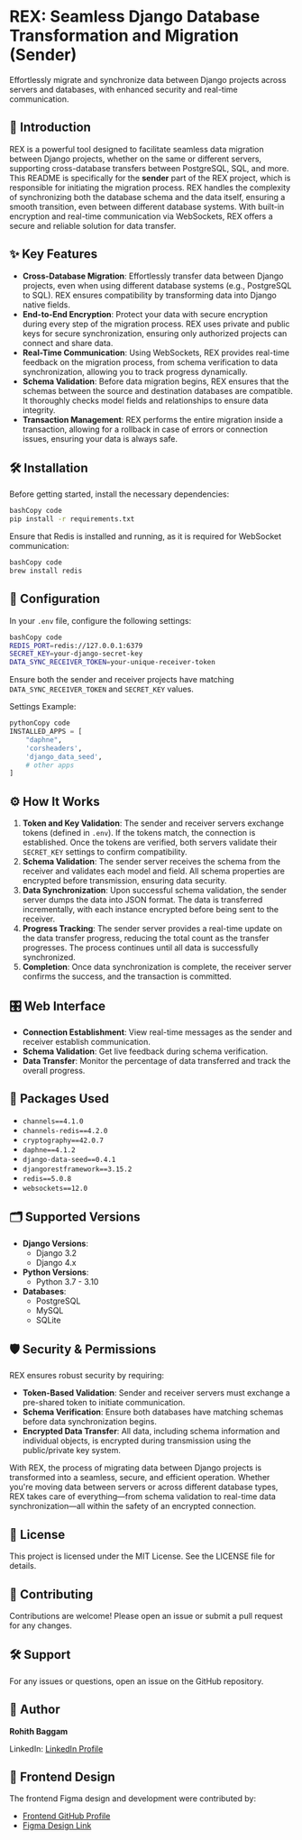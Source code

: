# REX: Seamless Django Database Transformation and Migration (Sender)

Effortlessly migrate and synchronize data between Django projects across servers and databases, with enhanced security and real-time communication.

## 🚀 Introduction

REX is a powerful tool designed to facilitate seamless data migration between Django projects, whether on the same or different servers, supporting cross-database transfers between PostgreSQL, SQL, and more. This README is specifically for the **sender** part of the REX project, which is responsible for initiating the migration process. REX handles the complexity of synchronizing both the database schema and the data itself, ensuring a smooth transition, even between different database systems. With built-in encryption and real-time communication via WebSockets, REX offers a secure and reliable solution for data transfer.

## ✨ Key Features

- **Cross-Database Migration**: Effortlessly transfer data between Django projects, even when using different database systems (e.g., PostgreSQL to SQL). REX ensures compatibility by transforming data into Django native fields.
- **End-to-End Encryption**: Protect your data with secure encryption during every step of the migration process. REX uses private and public keys for secure synchronization, ensuring only authorized projects can connect and share data.
- **Real-Time Communication**: Using WebSockets, REX provides real-time feedback on the migration process, from schema verification to data synchronization, allowing you to track progress dynamically.
- **Schema Validation**: Before data migration begins, REX ensures that the schemas between the source and destination databases are compatible. It thoroughly checks model fields and relationships to ensure data integrity.
- **Transaction Management**: REX performs the entire migration inside a transaction, allowing for a rollback in case of errors or connection issues, ensuring your data is always safe.

## 🛠 Installation

Before getting started, install the necessary dependencies:

```bash
bashCopy code
pip install -r requirements.txt

```

Ensure that Redis is installed and running, as it is required for WebSocket communication:

```bash
bashCopy code
brew install redis

```

## 🔧 Configuration

In your `.env` file, configure the following settings:

```bash
bashCopy code
REDIS_PORT=redis://127.0.0.1:6379
SECRET_KEY=your-django-secret-key
DATA_SYNC_RECEIVER_TOKEN=your-unique-receiver-token

```

Ensure both the sender and receiver projects have matching `DATA_SYNC_RECEIVER_TOKEN` and `SECRET_KEY` values.

Settings Example:

```python
pythonCopy code
INSTALLED_APPS = [
    "daphne",
    'corsheaders',
    'django_data_seed',
    # other apps
]

```

## ⚙️ How It Works

1. **Token and Key Validation**: The sender and receiver servers exchange tokens (defined in `.env`). If the tokens match, the connection is established. Once the tokens are verified, both servers validate their `SECRET_KEY` settings to confirm compatibility.
2. **Schema Validation**: The sender server receives the schema from the receiver and validates each model and field. All schema properties are encrypted before transmission, ensuring data security.
3. **Data Synchronization**: Upon successful schema validation, the sender server dumps the data into JSON format. The data is transferred incrementally, with each instance encrypted before being sent to the receiver.
4. **Progress Tracking**: The sender server provides a real-time update on the data transfer progress, reducing the total count as the transfer progresses. The process continues until all data is successfully synchronized.
5. **Completion**: Once data synchronization is complete, the receiver server confirms the success, and the transaction is committed.

## 🎛 Web Interface

- **Connection Establishment**: View real-time messages as the sender and receiver establish communication.
- **Schema Validation**: Get live feedback during schema verification.
- **Data Transfer**: Monitor the percentage of data transferred and track the overall progress.

## 🧩 Packages Used

- `channels==4.1.0`
- `channels-redis==4.2.0`
- `cryptography==42.0.7`
- `daphne==4.1.2`
- `django-data-seed==0.4.1`
- `djangorestframework==3.15.2`
- `redis==5.0.8`
- `websockets==12.0`

## 🗂 Supported Versions

- **Django Versions**:
  - Django 3.2
  - Django 4.x
- **Python Versions**:
  - Python 3.7 - 3.10
- **Databases**:
  - PostgreSQL
  - MySQL
  - SQLite

## 🛡 Security & Permissions

REX ensures robust security by requiring:

- **Token-Based Validation**: Sender and receiver servers must exchange a pre-shared token to initiate communication.
- **Schema Verification**: Ensure both databases have matching schemas before data synchronization begins.
- **Encrypted Data Transfer**: All data, including schema information and individual objects, is encrypted during transmission using the public/private key system.

With REX, the process of migrating data between Django projects is transformed into a seamless, secure, and efficient operation. Whether you're moving data between servers or across different database types, REX takes care of everything—from schema validation to real-time data synchronization—all within the safety of an encrypted connection.

## 📝 License

This project is licensed under the MIT License. See the LICENSE file for details.

## 🤝 Contributing

Contributions are welcome! Please open an issue or submit a pull request for any changes.

## 🛠 Support

For any issues or questions, open an issue on the GitHub repository.

## 👤 Author

**Rohith Baggam**

LinkedIn: [LinkedIn Profile](https://www.linkedin.com/in/rohith-baggam/)

## 🎨 Frontend Design

The frontend Figma design and development were contributed by:

- [Frontend GitHub Profile](https://github.com/samasarunreddy/Data_sync)
- [Figma Design Link](https://www.figma.com/design/lcAVBTVFooPSZxiiJJm3fg/Projects?node-id=60-2&t=GtEGEGXnPc58x9VO-1)
